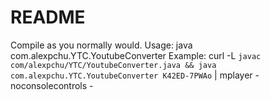 README
======

Compile as you normally would.
Usage: java com.alexpchu.YTC.YoutubeConverter <id>
Example: curl -L `javac com/alexpchu/YTC/YoutubeConverter.java && java com.alexpchu.YTC.YoutubeConverter K42ED-7PWAo` | mplayer -noconsolecontrols -
